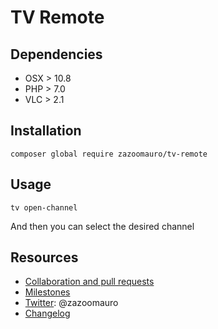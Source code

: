 # TV Remote

## Dependencies

* OSX > 10.8
* PHP > 7.0
* VLC > 2.1

## Installation

```console
composer global require zazoomauro/tv-remote
```

## Usage

```console
tv open-channel
```

And then you can select the desired channel

Resources
---------

- [Collaboration and pull requests](CONTRIBUTING.md)
- [Milestones](https://github.com/zazoomauro/tv-remote/milestones)
- [Twitter](https://twitter.com/zazoomauro): @zazoomauro
- [Changelog](CHANGELOG.md)
